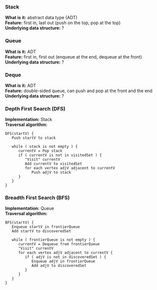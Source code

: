 ### Stack
**What is it:** abstract data type (ADT)  
**Feature:** first in, last out (push on the top, pop at the top)  
**Underlying data structure:** ? 

### Queue
**What is it:** ADT  
**Feature:** first in, first out (enqueue at the end, dequeue at the front)  
**Underlying data structure:** ?

### Deque
**What is it:** ADT  
**Feature:** double-sided queue, can push and pop at the front and the end  
**Underlying data structure:** ?

### Depth First Search (DFS)
**Implementation:** Stack  
**Traversal algorithm:**
```
DFS(startV) {
   Push startV to stack

   while ( stack is not empty ) {
      currentV = Pop stack
      if ( currentV is not in visitedSet ) {
         "Visit" currentV
         Add currentV to visitedSet
         for each vertex adjV adjacent to currentV
            Push adjV to stack
      }
   }
}
```

### Breadth First Search (BFS)  
**Implementation:** Queue  
**Traversal algorithm:**  
```
BFS(startV) {
   Enqueue startV in frontierQueue
   Add startV to discoveredSet

   while ( frontierQueue is not empty ) {
      currentV = Dequeue from frontierQueue
      "Visit" currentV
      for each vertex adjV adjacent to currentV {
         if ( adjV is not in discoveredSet ) {
            Enqueue adjV in frontierQueue
            Add adjV to discoveredSet
         }
      }
   }
}
```
